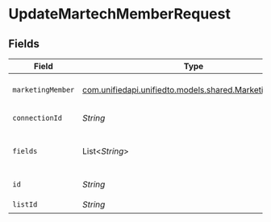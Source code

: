 # UpdateMartechMemberRequest


## Fields

| Field                                                                                            | Type                                                                                             | Required                                                                                         | Description                                                                                      |
| ------------------------------------------------------------------------------------------------ | ------------------------------------------------------------------------------------------------ | ------------------------------------------------------------------------------------------------ | ------------------------------------------------------------------------------------------------ |
| `marketingMember`                                                                                | [com.unifiedapi.unifiedto.models.shared.MarketingMember](../../models/shared/MarketingMember.md) | :heavy_minus_sign:                                                                               | A member represents a person                                                                     |
| `connectionId`                                                                                   | *String*                                                                                         | :heavy_check_mark:                                                                               | ID of the connection                                                                             |
| `fields`                                                                                         | List<*String*>                                                                                   | :heavy_minus_sign:                                                                               | Comma-delimited fields to return                                                                 |
| `id`                                                                                             | *String*                                                                                         | :heavy_check_mark:                                                                               | ID of the Member                                                                                 |
| `listId`                                                                                         | *String*                                                                                         | :heavy_check_mark:                                                                               | ID of the list                                                                                   |